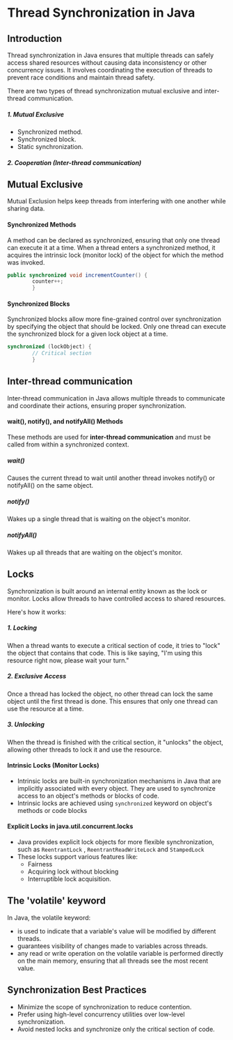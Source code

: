 # Thread Synchronization in Java
## Introduction
Thread synchronization in Java ensures that multiple threads can safely access shared resources without causing data inconsistency or other concurrency issues. It involves coordinating the execution of threads to prevent race conditions and maintain thread safety.

There are two types of thread synchronization mutual exclusive and inter-thread communication.

##### 1. Mutual Exclusive
- Synchronized method.
- Synchronized block.
- Static synchronization.

##### 2. Cooperation (Inter-thread communication)

## Mutual Exclusive
Mutual Exclusion helps keep threads from interfering with one another while sharing data.

#### Synchronized Methods
A method can be declared as synchronized, ensuring that only one thread can execute it at a time.
When a thread enters a synchronized method, it acquires the intrinsic lock (monitor lock) of the object for which the method was invoked.

```java
public synchronized void incrementCounter() {
        counter++;
        }
```

#### Synchronized Blocks
Synchronized blocks allow more fine-grained control over synchronization by specifying the object that should be locked.
Only one thread can execute the synchronized block for a given lock object at a time.

```java
synchronized (lockObject) {
        // Critical section
        }
```

## Inter-thread communication
Inter-thread communication in Java allows multiple threads to communicate and coordinate their actions, ensuring proper synchronization.

#### wait(), notify(), and notifyAll() Methods
These methods are used for **inter-thread communication** and must be called from within a synchronized context.

##### wait()
Causes the current thread to wait until another thread invokes notify() or notifyAll() on the same object.
##### notify()
Wakes up a single thread that is waiting on the object's monitor.
##### notifyAll()
Wakes up all threads that are waiting on the object's monitor.

## Locks
Synchronization is built around an internal entity known as the lock or monitor. Locks allow threads to have controlled access to shared resources.

Here's how it works:

##### 1. Locking
When a thread wants to execute a critical section of code, it tries to "lock" the object that contains that code. This is like saying, "I'm using this resource right now, please wait your turn."
##### 2. Exclusive Access
Once a thread has locked the object, no other thread can lock the same object until the first thread is done. This ensures that only one thread can use the resource at a time.
##### 3. Unlocking
When the thread is finished with the critical section, it "unlocks" the object, allowing other threads to lock it and use the resource.


#### Intrinsic Locks (Monitor Locks)
- Intrinsic locks are built-in synchronization mechanisms in Java that are implicitly associated with every object. They are used to synchronize access to an object's methods or blocks of code.
- Intrinsic locks are achieved using `synchronized` keyword on object's methods or code blocks

#### Explicit Locks in java.util.concurrent.locks
- Java provides explicit lock objects for more flexible synchronization, such as `ReentrantLock` , `ReentrantReadWriteLock` and `StampedLock`
- These locks support various features like:
  - Fairness
  - Acquiring lock without blocking
  - Interruptible lock acquisition.

## The 'volatile' keyword
In Java, the volatile keyword:

- is used to indicate that a variable's value will be modified by different threads.
- guarantees visibility of changes made to variables across threads.
- any read or write operation on the volatile variable is performed directly on the main memory, ensuring that all threads see the most recent value.

## Synchronization Best Practices
- Minimize the scope of synchronization to reduce contention.
- Prefer using high-level concurrency utilities over low-level synchronization.
- Avoid nested locks and synchronize only the critical section of code.
